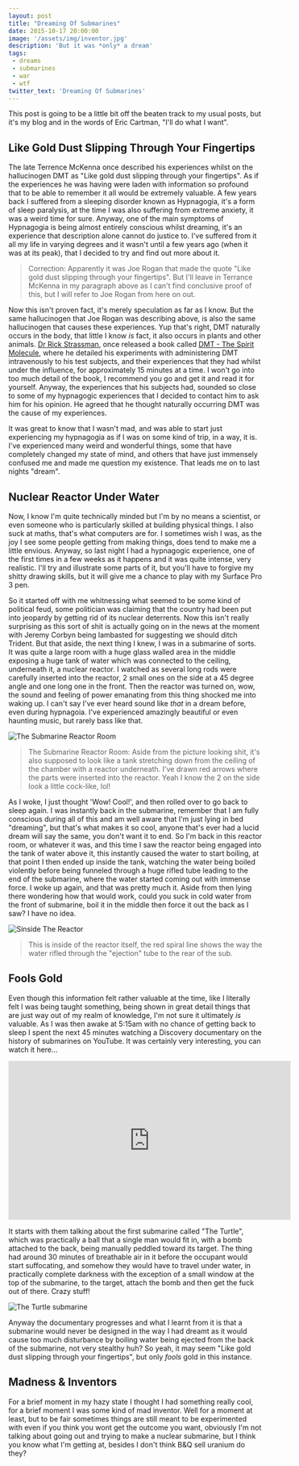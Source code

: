```yaml
---
layout: post
title: "Dreaming Of Submarines"
date: 2015-10-17 20:00:00
image: '/assets/img/inventor.jpg'
description: 'But it was *only* a dream'
tags:
 - dreams
 - submarines
 - war
 - wtf
twitter_text: 'Dreaming Of Submarines'
---
```


This post is going to be a little bit off the beaten track to my usual posts, but it's my blog and in the words of Eric Cartman, "I'll do what I want".

## Like Gold Dust Slipping Through Your Fingertips

The late Terrence McKenna once described his experiences whilst on the hallucinogen DMT as "Like gold dust slipping through your fingertips".  As if the experiences he was having were laden with information so profound that to be able to remember it all would be extremely valuable.  A few years back I suffered from a sleeping disorder known as Hypnagogia, it's a form of sleep paralysis, at the time I was also suffering from extreme anxiety, it was a weird time for sure.  Anyway, one of the main symptoms of Hypnagogia is being almost entirely conscious whilst dreaming, it's an experience that description alone cannot do justice to.  I've suffered from it all my life in varying degrees and it wasn't until a few years ago (when it was at its peak), that I decided to try and find out more about it.

> Correction: Apparently it was Joe Rogan that made the quote "Like gold dust slipping through your fingertips".  But I'll leave in Terrance McKenna in my paragraph above as I can't find conclusive proof of this, but I will refer to Joe Rogan from here on out.

Now this isn't proven fact, it's merely speculation as far as I know.  But the same hallucinogen that Joe Rogan was describing above, is also the same hallucinogen that causes these experiences.  Yup that's right, DMT naturally occurs in the body, that little I know *is* fact, it also occurs in plants and other animals.  [Dr Rick Strassman](http://www.rickstrassman.com/), once released a book called [DMT - The Spirit Molecule](http://www.amazon.co.uk/DMT-Molecule-Revolutionary-Near-Death-Experiences-ebook/dp/B003N3U3J4/ref=sr_1_1_twi_kin_2?s=books&ie=UTF8&qid=1444981474&sr=1-1&keywords=dmt+the+spirit+molecule), where he detailed his experiments with administering DMT intravenously to his test subjects, and their experiences that they had whilst under the influence, for approximately 15 minutes at a time.  I won't go into too much detail of the book, I recommend you go and get it and read it for yourself.  Anyway, the experiences that his subjects had, sounded so close to some of my hypnagogic experiences that I decided to contact him to ask him for his opinion.  He agreed that he thought naturally occurring DMT was the cause of my experiences.

It was great to know that I wasn't mad, and was able to start just experiencing my hypnagogia as if I was on some kind of trip, in a way, it is.  I've experienced many weird and wonderful things, some that have completely changed my state of mind, and others that have just immensely confused me and made me question my existence.  That leads me on to last nights "dream".

## Nuclear Reactor Under Water

Now, I know I'm quite technically minded but I'm by no means a scientist, or even someone who is particularly skilled at building physical things.  I also suck at maths, that's what computers are for.  I sometimes wish I was, as the joy I see some people getting from making things, does tend to make me a little envious.  Anyway, so last night I had a hypnagogic experience, one of the first times in a few weeks as it happens and it was quite intense, very realistic.  I'll try and illustrate some parts of it, but you'll have to forgive my shitty drawing skills, but it will give me a chance to play with my Surface Pro 3 pen.

So it started off with me whitnessing what seemed to be some kind of political feud, some politician was claiming that the country had been put into jeopardy by getting rid of its nuclear deterrents.  Now this isn't really surprising as this sort of shit is actually going on in the news at the moment with Jeremy Corbyn being lambasted for suggesting we should ditch Trident.  But that aside, the next thing I knew, I was in a submarine of sorts.  It was quite a large room with a huge glass walled area in the middle exposing a huge tank of water which was connected to the ceiling, underneath it, a nuclear reactor.  I watched as several long rods were carefully inserted into the reactor, 2 small ones on the side at a 45 degree angle and one long one in the front.  Then the reactor was turned on, wow, the sound and feeling of power emanating from this thing shocked me into waking up.  I can't say I've ever heard sound like *that* in a dream before, even during hypnagoia.  I've experienced amazingly beautiful or even haunting music, but rarely bass like that.

![The Submarine Reactor Room](/assets/img/insidesub_1.png)

> The Submarine Reactor Room:  Aside from the picture looking shit, it's also supposed to look like a tank stretching down from the ceiling of the chamber with a reactor underneath.  I've drawn red arrows where the parts were inserted into the reactor.  Yeah I know the 2 on the side look a little cock-like, lol!

As I woke, I just thought 'Wow! Cool!', and then rolled over to go back to sleep again.  I was instantly back in the submarine, remember that I am fully conscious during all of this and am well aware that I'm just lying in bed "dreaming", but that's what makes it so cool, anyone that's ever had a lucid dream will say the same, you don't want it to end.  So I'm back in this reactor room, or whatever it was, and this time I saw the reactor being engaged into the tank of water above it, this instantly caused the water to start boiling, at that point I then ended up inside the tank, watching the water being boiled violently before being funneled through a huge rifled tube leading to the end of the submarine, where the water started coming out with immense force.  I woke up again, and that was pretty much it.  Aside from then lying there wondering how that would work, could you suck in cold water from the front of submarine, boil it in the middle then force it out the back as I saw?  I have no idea.

![Sinside The Reactor](/assets/img/insidesub_2.png)

>  This is inside of the reactor itself, the red spiral line shows the way the water rifled through the "ejection" tube to the rear of the sub.

## Fools Gold

Even though this information felt rather valuable at the time, like I literally felt I was being taught something, being shown in great detail things that are just way out of my realm of knowledge, I'm not sure it ultimately *is* valuable.  As I was then awake at 5:15am with no chance of getting back to sleep I spent the next 45 minutes watching a Discovery documentary on the history of submarines on YouTube.  It was certainly very interesting, you can watch it here...

<iframe width="560" height="315" src="https://www.youtube.com/embed/oheQ1W5CLeI" frameborder="0" allowfullscreen></iframe>

It starts with them talking about the first submarine called "The Turtle", which was practically a ball that a single man would fit in, with a bomb attached to the back, being manually peddled toward its target.  The thing had around 30 minutes of breathable air in it before the occupant would start suffocating, and somehow they would have to travel under water, in practically complete darkness with the exception of a small window at the top of the submarine, to the target, attach the bomb and then get the fuck out of there.  Crazy stuff!

![The Turtle submarine](/assets/img/turtle-sub.gif)

Anyway the documentary progresses and what I learnt from it is that a submarine would never be designed in the way I had dreamt as it would cause too much disturbance by boiling water being ejected from the back of the submarine, not very stealthy huh?  So yeah, it may seem "Like gold dust slipping through your fingertips", but only *fools* gold in this instance.

## Madness & Inventors

For a brief moment in my hazy state I thought I had something really cool, for a brief moment I was some kind of mad inventor.  Well for a moment at least, but to be fair sometimes things are still meant to be experimented with even if you think you wont get the outcome you want, obviously I'm not talking about going out and trying to make a nuclear submarine, but I think you know what I'm getting at, besides I don't think B&Q sell uranium do they?
